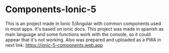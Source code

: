 # Components-Ionic-5
This is an project made in Ionic 5/Angular with common components used in most apps. 
It's based on ionic docs. This project was made in spanish as main language and some functions work with the console, so it could appear that it's not working.
Also was prepared and uploaded as a PWA in next link: https://ionic-5-components.web.app
